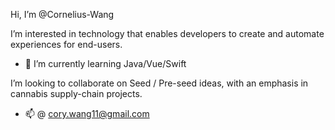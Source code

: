 Hi, I’m @Cornelius-Wang

I’m interested in technology that enables developers to create and automate experiences for end-users.

- 🌱 I’m currently learning Java/Vue/Swift

I’m looking to collaborate on Seed / Pre-seed ideas, with an emphasis in cannabis supply-chain projects.

- 📫  @ cory.wang11@gmail.com

<!---
Cornelius-Wang/Cornelius-Wang is a ✨ special ✨ repository because its `README.md` (this file) appears on your GitHub profile.
You can click the Preview link to take a look at your changes.
--->
